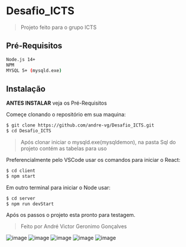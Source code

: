 # Desafio_ICTS

> Projeto feito para o grupo ICTS

## Pré-Requisitos

```sh
Node.js 14+
NPM
MYSQL 5+ (mysqld.exe)
```

## Instalação

**ANTES INSTALAR** veja os Pré-Requisitos

Começe clonando o repositório em sua maquina:

```sh
$ git clone https://github.com/andre-vg/Desafio_ICTS.git
$ cd Desafio_ICTS
```

> Após clonar iniciar o mysqld.exe(mysqldemon), na pasta Sql do projeto contém as tabelas para uso

Preferencialmente pelo VSCode usar os comandos para iniciar o React:

```sh
$ cd client
$ npm start
```

Em outro terminal para iniciar o Node usar:

```sh
$ cd server
$ npm run devStart
```

Após os passos o projeto esta pronto para testagem.
> Feito por André Victor Geronimo Gonçalves

![image](https://img.shields.io/badge/Node.js-43853D?style=for-the-badge&logo=node.js&logoColor=white)
![image](	https://img.shields.io/badge/MySQL-00000F?style=for-the-badge&logo=mysql&logoColor=white)
![image](https://img.shields.io/badge/React-20232A?style=for-the-badge&logo=react&logoColor=61DAFB)
![image](https://img.shields.io/badge/GitHub-100000?style=for-the-badge&logo=github&logoColor=white)
![image](https://img.shields.io/badge/Bootstrap-563D7C?style=for-the-badge&logo=bootstrap&logoColor=white)

